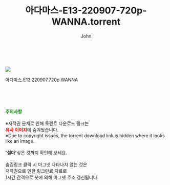 ﻿---
layout: post
title:  "아다마스-E13-220907-720p-WANNA.torrent"
author: John
categories: [ 드라마 ]
tags: [  ]
image: https://torrentrj52.com/uploadfile/full/4000f7a9e8a282843f912cef953f39d92e81cc00.jpg 
description: "아다마스-E13-220907-720p-WANNA torrent 정보 공유"
toc: true
toc_sticky: true
---

<br>
<p><img src="https://torrentrj52.com/uploadfile/full/4000f7a9e8a282843f912cef953f39d92e81cc00.jpg"/></p>
 아다마스.E13.220907.720p.WANNA  
    
<br><br><br>
<p data-ke-size="size16"><b><span style="color: green;">주의사항</span></b><br /><br />※저작권 문제로 인해 토렌트 다운로드 링크는<br /><b><span style="color: red;">유사 이미지</span></b>에 숨겨뒀습니다.<br />※Due to copyright issues, the torrent download link is hidden where it looks like an image.<br /><br /><b>'설마'</b>싶은 것까지 확인해 보세요.<br /><br />숨김링크 클릭 시 마그넷 나타나지 않는 것은<br />저작권으로 인한 링크만료 자료로<br />1시간 간격으로 봇에 의해 마그넷 주소 갱신됩니다.</p>
